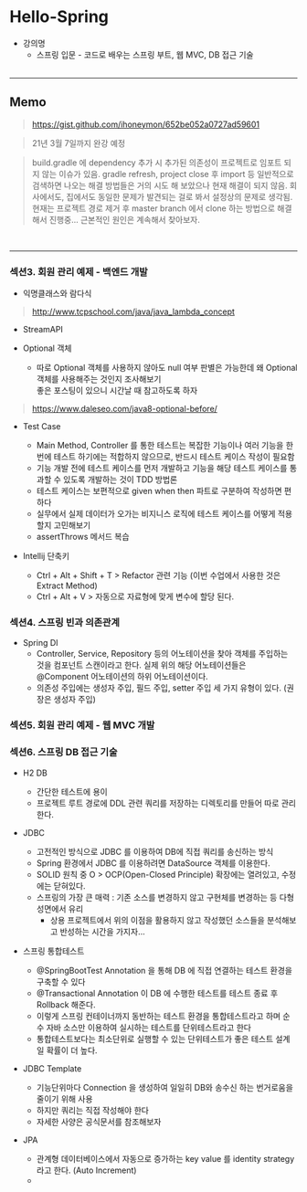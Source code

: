 # Hello-Spring

- 강의명 
    - 스프링 입문 - 코드로 배우는 스프링 부트, 웹 MVC, DB 접근 기술
<br><br>
<hr/>

## Memo

> <a>https://gist.github.com/ihoneymon/652be052a0727ad59601

> 21년 3월 7일까지 완강 예정

> build.gradle 에 dependency 추가 시 추가된 의존성이 프로젝트로 임포트 되지 않는 이슈가 있음.
> gradle refresh, project close 후 import 등 일반적으로 검색하면 나오는 해결 방법들은 거의
> 시도 해 보았으나 현재 해결이 되지 않음. 회사에서도, 집에서도 동일한 문제가 발견되는 걸로 봐서
> 설정상의 문제로 생각됨. 현재는 프로젝트 경로 제거 후 master branch 에서 clone 하는 방법으로
> 해결해서 진행중... 근본적인 원인은 계속해서 찾아보자.

<br>
<hr/>

### 섹션3. 회원 관리 예제 - 백엔드 개발
 - 익명클래스와 람다식<br>
 > <a>http://www.tcpschool.com/java/java_lambda_concept <br>

 - StreamAPI 

 - Optional 객체<br>
   - 따로 Optional 객체를 사용하지 않아도 null 여부 판별은 가능한데 왜 Optional 객체를 사용해주는 것인지 조사해보기<br>
 좋은 포스팅이 있으니 시간날 때 참고하도록 하자<br>
 > <a>https://www.daleseo.com/java8-optional-before/

 - Test Case <br>
   - Main Method, Controller 를 통한 테스트는 복잡한 기능이나 여러 기능을 한번에 테스트 하기에는
적합하지 않으므로, 반드시 테스트 케이스 작성이 필요함
   - 기능 개발 전에 테스트 케이스를 먼저 개발하고 기능을 해당 테스트 케이스를 통과할 수 있도록 개발하는 것이
TDD 방법론
   - 테스트 케이스는 보편적으로 given when then 파트로 구분하여 작성하면 편하다
   - 실무에서 실제 데이터가 오가는 비지니스 로직에 테스트 케이스를 어떻게 적용할지 고민해보기
   - assertThrows 메서드 복습

 - Intellij 단축키 <br>
   - Ctrl + Alt + Shift + T > Refactor 관련 기능 (이번 수업에서 사용한 것은 Extract Method) <br>
   - Ctrl + Alt + V > 자동으로 자료형에 맞게 변수에 할당 된다.

### 섹션4. 스프링 빈과 의존관계

 - Spring DI
   - Controller, Service, Repository 등의 어노테이션을 찾아 객체를 주입하는 것을 컴포넌트 스캔이라고 한다. 실제 위의 해당 어노테이션들은 @Component 어노테이션의 하위 어노테이션이다. 
   - 의존성 주입에는 생성자 주입, 필드 주입, setter 주입 세 가지 유형이 있다. (권장은 생성자 주입)
   
### 섹션5. 회원 관리 예제 - 웹 MVC 개발
   
### 섹션6. 스프링 DB 접근 기술

 - H2 DB
   - 간단한 테스트에 용이
   - 프로젝트 루트 경로에 DDL 관련 쿼리를 저장하는 디렉토리를 만들어 따로 관리한다.
   
- JDBC
   - 고전적인 방식으로 JDBC 를 이용하여 DB에 직접 쿼리를 송신하는 방식
   - Spring 환경에서 JDBC 를 이용하려면 DataSource 객체를 이용한다.
   - SOLID 원칙 중 O > OCP(Open-Closed Principle) 확장에는 열려있고, 수정에는 닫혀있다.
   - 스프링의 가장 큰 매력 : 기존 소스를 변경하지 않고 구현체를 변경하는 등 다형성면에서 유리
      - 상용 프로젝트에서 위의 이점을 활용하지 않고 작성했던 소스들을 분석해보고 반성하는 시간을 가지자...
   
- 스프링 통합테스트
   - @SpringBootTest Annotation 을 통해 DB 에 직접 연결하는 테스트 환경을 구축할 수 있다
   - @Transactional Annotation 이 DB 에 수행한 테스트를 테스트 종료 후 Rollback 해준다.
   - 이렇게 스프링 컨테이너까지 동반하는 테스트 환경을 통합테스트라고 하며 순수 자바 소스만 이용하여 실시하는
   테스트를 단위테스트라고 한다
   - 통합테스트보다는 최소단위로 실행할 수 있는 단위테스트가 좋은 테스트 설계일 확률이 더 높다.
    
- JDBC Template
    - 기능단위마다 Connection 을 생성하여 일일히 DB와 송수신 하는 번거로움을 줄이기 위해 사용
    - 하지만 쿼리는 직접 작성해야 한다
    - 자세한 사양은 공식문서를 참조해보자
    
- JPA
    - 관계형 데이터베이스에서 자동으로 증가하는 key value 를 identity strategy 라고 한다. (Auto Increment)
    - 
    

   

   